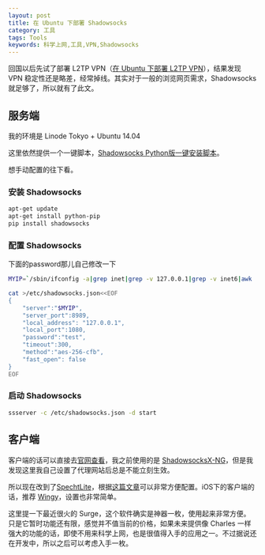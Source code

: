 ```yaml
---
layout: post
title: 在 Ubuntu 下部署 Shadowsocks
category: 工具
tags: Tools
keywords: 科学上网,工具,VPN,Shadowsocks
---
```


回国以后先试了部署 L2TP VPN（[在 Ubuntu 下部署 L2TP VPN](/2016/12/30/deploy-l2tp-on-ubuntu.html)），结果发现 VPN 稳定性还是略差，经常掉线。其实对于一般的浏览网页需求，Shadowsocks 就足够了，所以就有了此文。

## 服务端

我的环境是 Linode Tokyo + Ubuntu 14.04

这里依然提供一个一键脚本，[Shadowsocks Python版一键安装脚本](https://teddysun.com/342.html)。

想手动配置的往下看。

### 安装 Shadowsocks

```bash
apt-get update
apt-get install python-pip
pip install shadowsocks
```

### 配置 Shadowsocks

下面的password那儿自己修改一下

```bash
MYIP=`/sbin/ifconfig -a|grep inet|grep -v 127.0.0.1|grep -v inet6|awk '{print $2}'|tr -d "addr:"`

cat >/etc/shadowsocks.json<<EOF
{
    "server":"$MYIP",
    "server_port":8989,
    "local_address": "127.0.0.1",
    "local_port":1080,
    "password":"test",
    "timeout":300,
    "method":"aes-256-cfb",
    "fast_open": false
}
EOF
```

### 启动 Shadowsocks

```bash
ssserver -c /etc/shadowsocks.json -d start
```

## 客户端

客户端的话可以直接去[官网查看](https://shadowsocks.org/en/download/clients.html)，我之前使用的是 [ShadowsocksX-NG](https://github.com/shadowsocks/ShadowsocksX-NG/releases)，但是我发现这里我自己设置了代理网站后总是不能立刻生效。

所以现在改到了[SpechtLite](https://github.com/zhuhaow/SpechtLite)，根据[这篇文章](http://www.jianshu.com/p/663a898aa01a)可以非常方便配置。iOS下的客户端的话，推荐 [Wingy](https://itunes.apple.com/cn/app/wingy-proxy-for-http-s-socks5/id1178584911?mt=8)，设置也非常简单。

这里提一下最近很火的 Surge，这个软件确实是神器一枚，使用起来非常方便。只是它暂时功能还有限，感觉并不值当前的价格，如果未来提供像 Charles 一样强大的功能的话，即使不用来科学上网，也是很值得入手的应用之一。不过据说还在开发中，所以之后可以考虑入手一枚。


